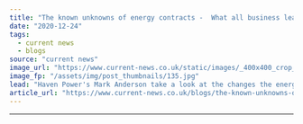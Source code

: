 ```yaml
---
title: "The known unknowns of energy contracts -  What all business leaders should be aware of"
date: "2020-12-24"
tags: 
  - current news
  - blogs
source: "current news"
image_url: "https://www.current-news.co.uk/static/images/_400x400_crop_center-center/Haven-Power-credit-ShutterstockHaven-Power.jpg"
image_fp: "/assets/img/post_thumbnails/135.jpg"
lead: "Haven Power's Mark Anderson take a look at the changes the energy sector can expect in terms of third-party costs, Renewable Obligation mutualisation, and more."
article_url: "https://www.current-news.co.uk/blogs/the-known-unknowns-of-energy-contracts-what-all-business-leaders-should-be-aware-of?utm_source=rss-feeds&utm_medium=rss&utm_campaign=rss"
---
```


---
